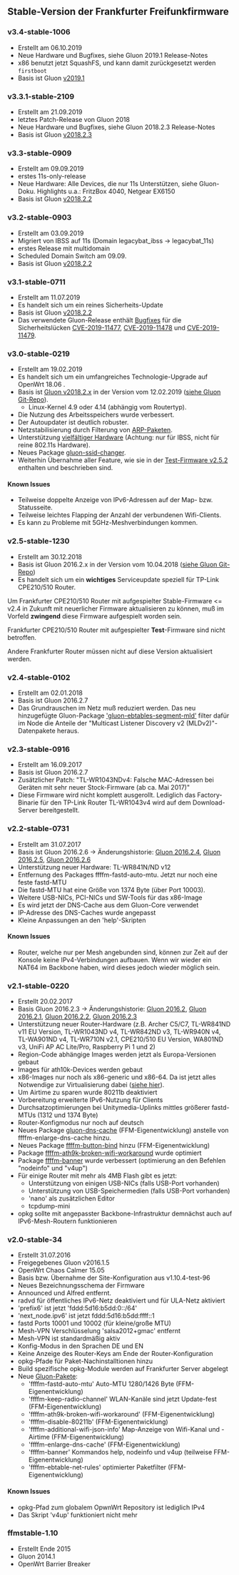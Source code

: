 ## Stable-Version der Frankfurter Freifunkfirmware

### v3.4-stable-1006
- Erstellt am 06.10.2019
- Neue Hardware und Bugfixes, siehe Gluon 2019.1 Release-Notes
- x86 benutzt jetzt SquashFS, und kann damit zurückgesetzt werden `firstboot`
- Basis ist Gluon [v2019.1](https://gluon.readthedocs.io/en/v2019.1/)

### v3.3.1-stable-2109
- Erstellt am 21.09.2019
- letztes Patch-Release von Gluon 2018
- Neue Hardware und Bugfixes, siehe Gluon 2018.2.3 Release-Notes
- Basis ist Gluon [v2018.2.3](https://gluon.readthedocs.io/en/v2018.2.3/)

### v3.3-stable-0909
- Erstellt am 09.09.2019
- erstes 11s-only-release
- Neue Hardware: Alle Devices, die nur 11s Unterstützen, siehe Gluon-Doku. Highlights u.a.: FritzBox 4040, Netgear EX6150
- Basis ist Gluon [v2018.2.2](https://gluon.readthedocs.io/en/v2018.2.2/)

### v3.2-stable-0903
- Erstellt am 03.09.2019
- Migriert von IBSS auf 11s (Domain legacybat_ibss -> legacybat_11s)
- erstes Release mit multidomain
- Scheduled Domain Switch am 09.09.
- Basis ist Gluon [v2018.2.2](https://gluon.readthedocs.io/en/v2018.2.2/)

### v3.1-stable-0711
- Erstellt am 11.07.2019
- Es handelt sich um ein reines Sicherheits-Update
- Basis ist Gluon [v2018.2.2](https://gluon.readthedocs.io/en/v2018.2.2/)
- Das verwendete Gluon-Release enthält [Bugfixes](https://gluon.readthedocs.io/en/v2018.2.2/releases/v2018.2.2.html#bugfixes) für die Sicherheitslücken [CVE-2019-11477](https://cve.mitre.org/cgi-bin/cvename.cgi?name=CVE-2019-11477), [CVE-2019-11478](https://cve.mitre.org/cgi-bin/cvename.cgi?name=CVE-2019-11478) und
[CVE-2019-11479](https://cve.mitre.org/cgi-bin/cvename.cgi?name=CVE-2019-11479).


### v3.0-stable-0219
- Erstellt am 19.02.2019
- Es handelt sich um ein umfangreiches Technologie-Upgrade auf OpenWrt 18.06 .
- Basis ist [Gluon v2018.2.x](https://gluon.readthedocs.io/en/v2018.2/index.html) in der Version vom 12.02.2019 ([siehe Gluon Git-Repo](https://github.com/freifunk-gluon/gluon/commits/v2018.2.x)).
  - Linux-Kernel 4.9 oder 4.14 (abhängig vom Routertyp).
- Die Nutzung des Arbeitsspeichers wurde verbessert.
- Der Autoupdater ist deutlich robuster.
- Netzstabilisierung durch Filterung von [ARP-Paketen](https://gluon.readthedocs.io/en/v2018.2/package/gluon-ebtables-limit-arp.html#gluon-ebtables-limit-arp).
- Unterstützung [vielfältiger Hardware](https://gluon.readthedocs.io/en/v2018.2/#supported-devices-architectures) (Achtung: nur für IBSS, nicht für reine 802.11s Hardware).
- Neues Package [gluon-ssid-changer](https://github.com/freifunk-nord/gluon-ssid-changer).
- Weiterhin Übernahme aller Feature, wie sie in der [Test-Firmware v2.5.2](https://github.com/freifunk-ffm/site-ffffm/blob/test/README.md#v252-test-0219) enthalten und beschrieben sind.

#### Known Issues
- Teilweise doppelte Anzeige von IPv6-Adressen auf der Map- bzw. Statusseite.
- Teilweise leichtes Flapping der Anzahl der verbundenen Wifi-Clients.
- Es kann zu Probleme mit 5GHz-Meshverbindungen kommen.

### v2.5-stable-1230
- Erstellt am 30.12.2018
- Basis ist Gluon 2016.2.x in der Version vom 10.04.2018 ([siehe Gluon Git-Repo](https://github.com/freifunk-gluon/gluon/commits/v2016.2.x))
- Es handelt sich um ein **wichtiges** Serviceupdate speziell für TP-Link CPE210/510 Router.

Um Frankfurter CPE210/510 Router mit aufgespielter Stable-Firmware <= v2.4 in Zukunft mit neuerlicher Firmware aktualisieren zu können, muß im Vorfeld **zwingend** diese Firmware aufgespielt worden sein.

Frankfurter CPE210/510 Router mit aufgespielter **Test**-Firmware sind nicht betroffen.

Andere Frankfurter Router müssen nicht auf diese Version aktualisiert werden.

### v2.4-stable-0102
- Erstellt am 02.01.2018
- Basis ist Gluon 2016.2.7
- Das Grundrauschen im Netz muß reduziert werden. Das neu hinzugefügte Gluon-Package ['gluon-ebtables-segment-mld'](http://gluon.readthedocs.io/en/stable/package/gluon-ebtables-segment-mld.html) filter dafür im Node die Anteile der "Multicast Listener Discovery v2 (MLDv2)"-Datenpakete heraus.


### v2.3-stable-0916
- Erstellt am 16.09.2017
- Basis ist Gluon 2016.2.7
- Zusätzlicher Patch: "TL-WR1043NDv4: Falsche MAC-Adressen bei Geräten mit sehr neuer Stock-Firmware (ab ca. Mai 2017)"
- Diese Firmware wird nicht komplett ausgerollt. Lediglich das Factory-Binarie für den TP-Link Router TL-WR1043v4 wird auf dem Download-Server bereitgestellt.


### v2.2-stable-0731
 - Erstellt am 31.07.2017
 - Basis ist Gluon 2016.2.6 -> Änderungshistorie: [Gluon 2016.2.4](http://gluon.readthedocs.io/en/latest/releases/v2016.2.4.html), [Gluon 2016.2.5](http://gluon.readthedocs.io/en/latest/releases/v2016.2.5.html), [Gluon 2016.2.6](http://gluon.readthedocs.io/en/latest/releases/v2016.2.6.html)
 - Unterstützung neuer Hardware: TL-WR841N/ND v12
 - Entfernung des Packages ffffm-fastd-auto-mtu. Jetzt nur noch eine feste fastd-MTU
 - Die fastd-MTU hat eine Größe von 1374 Byte (über Port 10003).
 - Weitere USB-NICs, PCI-NICs und SW-Tools für das x86-Image
 - Es wird jetzt der DNS-Cache aus dem Gluon-Core verwendet
 - IP-Adresse des DNS-Caches wurde angepasst
 - Kleine Anpassungen an den 'help'-Skripten

#### Known Issues
 - Router, welche nur per Mesh angebunden sind, können zur Zeit auf der Konsole keine IPv4-Verbindungen aufbauen. Wenn wir wieder ein NAT64 im Backbone haben, wird dieses jedoch wieder möglich sein.

<!--
### v2.2-stable-0729
 - Erstellt 29.07.2017
 - Release-Candidate
 - Release-Bezeichnung wurde korrigiert -> v2.2-stable-0729/gluon-2016.2.6

### v2.2-stable-0721
 - Erstellt 21.07.2017
 - Release-Candidate
-->

### v2.1-stable-0220
 - Erstellt 20.02.2017
 - Basis Gluon 2016.2.3 -> Änderungshistorie: [Gluon 2016.2](http://gluon.readthedocs.io/en/latest/releases/v2016.2.html), [Gluon 2016.2.1](http://gluon.readthedocs.io/en/latest/releases/v2016.2.1.html), [Gluon 2016.2.2](http://gluon.readthedocs.io/en/latest/releases/v2016.2.2.html), [Gluon 2016.2.3](http://gluon.readthedocs.io/en/latest/releases/v2016.2.3.html)
 - Unterstützung neuer Router-Hardware (z.B. Archer C5/C7, TL-WR841ND v11 EU Version, TL-WR1043ND v4, TL-WR842ND v3, TL-WR940N v4, TL-WA901ND v4, TL-WR710N v2.1, CPE210/510 EU Version, WA801ND v3, UniFi AP AC Lite/Pro, Raspberry Pi 1 und 2)
 - Region-Code abhängige Images werden jetzt als Europa-Versionen gebaut
 - Images für ath10k-Devices werden gebaut
 - x86-Images nur noch als x86-generic und x86-64. Da ist jetzt alles Notwendige zur Virtualisierung dabei ([siehe hier](http://gluon.readthedocs.io/en/v2016.2.3/user/x86.html)).
 - Um Airtime zu sparen wurde 80211b deaktiviert
 - Vorbereitung erweiterte IPv6-Nutzung für Clients
 - Durchsatzoptimierungen bei Unitymedia-Uplinks mittles größerer fastd-MTUs (1312 und 1374 Byte)
 - Router-Konfigmodus nur noch auf deutsch
 - Neues Package [gluon-dns-cache](https://github.com/freifunk-ffm/packages/tree/master/gluon-dns-cache) (FFM-Eigenentwicklung) anstelle von ffffm-enlarge-dns-cache hinzu.
 - Neues Package [ffffm-button-bind](https://github.com/freifunk-ffm/packages/tree/master/ffffm-button-bind) hinzu (FFM-Eigenentwicklung)
 - Package [ffffm-ath9k-broken-wifi-workaround](https://github.com/freifunk-ffm/packages/tree/master/ffffm-ath9k-broken-wifi-workaround) wurde optimiert
 - Package [ffffm-banner](https://github.com/freifunk-ffm/packages/tree/master/ffffm-banner) wurde verbessert (optimierung an den Befehlen "nodeinfo" und "v4up")
 - Für einige Router mit mehr als 4MB Flash gibt es jetzt:
   - Unterstützung von einigen USB-NICs (falls USB-Port vorhanden)
   - Unterstützung von USB-Speichermedien (falls USB-Port vorhanden)
   - 'nano' als zusätzlichen Editor
   - tcpdump-mini
 - opkg sollte mit angepasster Backbone-Infrastruktur demnächst auch auf IPv6-Mesh-Routern funktionieren

### v2.0-stable-34
- Erstellt 31.07.2016
- Freigegebenes Gluon v2016.1.5
- OpenWrt Chaos Calmer 15.05
- Basis bzw. Übernahme der Site-Konfiguration aus v1.10.4-test-96
- Neues Bezeichnungsschema der Firmware
- Announced und Alfred entfernt.
- radvd für öffentliches IPv6-Netz deaktiviert und für ULA-Netz aktiviert
- 'prefix6' ist jetzt 'fddd:5d16:b5dd:0::/64'
- 'next_node.ipv6' ist jetzt fddd:5d16:b5dd:ffff::1
- fastd Ports 10001 und 10002 (für kleine/große MTU)
- Mesh-VPN Verschlüsselung 'salsa2012+gmac' entfernt
- Mesh-VPN ist standardmäßig aktiv
- Konfig-Modus in den Sprachen DE und EN
- Keine Anzeige des Router-Keys am Ende der Router-Konfiguration
- opkg-Pfade für Paket-Nachinstalltionen hinzu
- Build spezifische opkg-Module werden auf Frankfurter Server abgelegt
- Neue [Gluon-Pakete](https://github.com/freifunk-ffm/packages/tree/master/ffffm):
  - 'ffffm-fastd-auto-mtu' Auto-MTU 1280/1426 Byte (FFM-Eigenentwicklung)
  - 'ffffm-keep-radio-channel' WLAN-Kanäle sind jetzt Update-fest (FFM-Eigenentwicklung)
  - 'ffffm-ath9k-broken-wifi-workaround' (FFM-Eigenentwicklung)
  - 'ffffm-disable-80211b' (FFM-Eigenentwicklung)
  - 'ffffm-additional-wifi-json-info' Map-Anzeige von Wifi-Kanal und -Airtime (FFM-Eigenentwicklung)
  - 'ffffm-enlarge-dns-cache' (FFM-Eigenentwicklung)
  - 'ffffm-banner' Kommandos help, nodeinfo und v4up  (teilweise FFM-Eigenentwicklung)
  - 'ffffm-ebtable-net-rules' optimierter Paketfilter (FFM-Eigenentwicklung)

#### Known Issues
- opkg-Pfad zum globalem OpwnWrt Repository ist lediglich IPv4
- Das Skript 'v4up' funktioniert nicht mehr

### ffmstable-1.10
- Erstellt Ende 2015
- Gluon 2014.1
- OpenWrt Barrier Breaker
